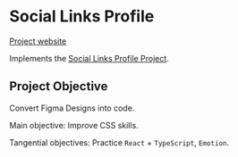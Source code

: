 # Social Links Profile

[Project website](https://social-profile-indol.vercel.app/)

Implements the [Social Links Profile Project](https://www.frontendmentor.io/challenges/social-links-profile-UG32l9m6dQ).

## Project Objective

Convert Figma Designs into code.

Main objective: Improve CSS skills.

Tangential objectives: Practice `React` + `TypeScript`, `Emotion`.
